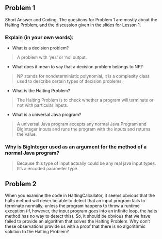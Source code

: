 ## Problem 1
Short Answer and Coding. The questions for Problem 1 are mostly about the Halting Problem, and the discussion given in the slides for Lesson 1.
### Explain (in your own words):
 + What is a decision problem?
 > A problem with ‘yes’ or ‘no’ output.

 + What does it mean to say that a decision problem belongs to NP?
 > NP stands for nondeterministic polynomial, it is a complexity class used to describe certain types of decision problems.

 + What is the Halting Problem?
 > The Halting Problem is to check whether a program will terminate or not with particular inputs.

 + What is a universal Java program?
 > A universal Java program accepts any normal Java Program and BigInteger inputs and runs the program with the inputs and returns the value.

### Why is BigInteger used as an argument for the method of a normal Java program?
 > Because this type of input actually could be any real java input types. It’s a encoded parameter type.

## Problem 2
When you examine the code in HaltingCalculator, it seems obvious that the halts method will never be able to detect that an input program fails to terminate normally, unless the program happens to throw a runtime exception (if, however, the input program goes into an infinite loop, the halts method has no way to detect this). So, it should be obvious that we have failed to provide an algorithm that solves the Halting Problem. Why don’t these observations provide us with a proof that there is no algorithmic solution to the Halting Problem?